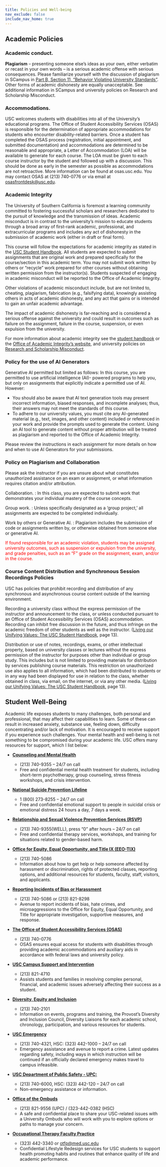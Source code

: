 ```yaml
---
title: Policies and Well-being
nav_exclude: false
include_nav_home: true
---
```


## Academic Policies


### **Academic conduct.**
**Plagiarism** – presenting someone else’s ideas as your own, either verbatim or recast in your own words – is a serious academic offense with serious consequences.
Please familiarize yourself with the discussion of plagiarism in SCampus in [Part B, Section 11, “Behavior Violating University Standards”](policy.usc.edu/scampus-part-b).
Other forms of academic dishonesty are equally unacceptable.
See additional information in SCampus and university policies on Research and Scholarship Misconduct.


### **Accommodations.**
USC welcomes students with disabilities into all of the University’s educational programs. The Office of Student Accessibility Services (OSAS) is responsible for the determination of appropriate accommodations for students who encounter disability-related barriers. Once a student has completed the OSAS process (registration, initial appointment, and submitted documentation) and accommodations are determined to be reasonable and appropriate, a Letter of Accommodation (LOA) will be available to generate for each course. The LOA must be given to each course instructor by the student and followed up with a discussion. This should be done as early in the semester as possible as accommodations are not retroactive. More information can be found at osas.usc.edu. You may contact OSAS at (213) 740-0776 or via email at osasfrontdesk@usc.edu.


### Academic Integrity
The University of Southern California is foremost a learning community committed to fostering successful scholars and researchers dedicated to the pursuit of knowledge and the transmission of ideas. Academic misconduct is in contrast to the university’s mission to educate students through a
broad array of first-rank academic, professional, and extracurricular programs and includes any act
of dishonesty in the submission of academic work (either in draft or final form).

This course will follow the expectations for academic integrity as stated in the [USC Student Handbook](https://policy.usc.edu/studenthandbook/). All students are expected to submit assignments that are original work and prepared
specifically for the course/section in this academic term. You may not submit work written by
others or “recycle” work prepared for other courses without obtaining written permission from the
instructor(s). Students suspected of engaging in academic misconduct will be reported to the
Office of Academic Integrity.

Other violations of academic misconduct include, but are not limited to, cheating, plagiarism,
fabrication (e.g., falsifying data), knowingly assisting others in acts of academic dishonesty, and
any act that gains or is intended to gain an unfair academic advantage.

The impact of academic dishonesty is far-reaching and is considered a serious offense against the
university and could result in outcomes such as failure on the assignment, failure in the course,
suspension, or even expulsion from the university.

For more information about academic integrity see the [student handbook](https://policy.usc.edu/studenthandbook/) or the [Office of
Academic Integrity’s website](https://academicintegrity.usc.edu/), and university policies on [Research and Scholarship Misconduct](https://policy.usc.edu/research-and-scholarship-misconduct/).


### Policy for the use of AI Generators
Generative AI permitted but limited as follows: In this course, you are permitted to use artificial
intelligence (AI)- powered programs to help you, but only on assignments that explicitly indicate a
permitted use of AI. However:
- You should also be aware that AI text generation tools may present incorrect information, biased responses, and incomplete analyses; thus, their answers may not meet the standards of this course.
- To adhere to our university values, you must cite any AI-generated material (e.g., text, images, and other content) included or referenced in your work and provide the prompts used to generate the content. Using an AI tool to generate content without proper attribution will be treated as plagiarism and reported to the Office of Academic Integrity.

Please review the instructions in each assignment for more details on how and when to use AI Generators for your submissions.

### Policy on Plagiarism and Collaboration
Please ask the instructor if you are unsure about what constitutes unauthorized assistance on an exam or
assignment, or what information requires citation and/or attribution.

Collaboration.
: In this class, you are expected to submit work that demonstrates your individual
mastery of the course concepts.

Group work.
: Unless specifically designated as a ‘group project,’ all assignments are expected to
be completed individually.

Work by others or Generative AI.
: Plagiarism includes the submission of code or assignments written by, or otherwise obtained from someone else or generative AI.

<span style="color:red">If found responsible for an academic violation, students may be assigned university outcomes, such as suspension or expulsion from the university, and grade penalties, such as an “F” grade on the assignment, exam, and/or in the course.</span>


### Course Content Distribution and Synchronous Session Recordings Policies

USC has policies that prohibit recording and distribution of any synchronous and asynchronous
course content outside of the learning environment.

Recording a university class without the express permission of the instructor and announcement
to the class, or unless conducted pursuant to an Office of Student Accessibility Services (OSAS)
accommodation. Recording can inhibit free discussion in the future, and thus infringe on the
academic freedom of other students as well as the instructor. ([Living our Unifying Values: The USC
Student Handbook](https://policy.usc.edu/studenthandbook/), page 13).

Distribution or use of notes, recordings, exams, or other intellectual property, based on university
classes or lectures without the express permission of the instructor for purposes other than
individual or group study. This includes but is not limited to providing materials for distribution by
services publishing course materials. This restriction on unauthorized use also applies to all
information, which had been distributed to students or in any way had been displayed for use in
relation to the class, whether obtained in class, via email, on the internet, or via any other media.
([Living our Unifying Values: The USC Student Handbook](https://policy.usc.edu/studenthandbook/), page 13).



## Student Well-Being

Academic life exposes students to many challenges, both personal and professional, that may affect their capabilities to learn. Some of these can result in increased anxiety, substance use, feeling down, difficulty concentrating and/or lack of motivation. It is encouraged to receive support if you experience such challenges. Your mental health and well-being is not something to be compromised during your academic life. USC offers many resources for support, which I list below:

* **[Counseling and Mental Health](studenthealth.usc.edu/counseling)**
  * (213) 740-9355 – 24/7 on call
  * Free and confidential mental health treatment for students, including short-term psychotherapy, group counseling, stress fitness workshops, and crisis intervention.

* **[National Suicide Prevention Lifeline](suicidepreventionlifeline.org)**
  * 1 (800) 273-8255 – 24/7 on call
  * Free and confidential emotional support to people in suicidal crisis or emotional distress 24 hours a day, 7 days a week.

* **[Relationship and Sexual Violence Prevention Services (RSVP)](studenthealth.usc.edu/sexual-assault)**
  * (213) 740-9355(WELL), press “0” after hours – 24/7 on call
  * Free and confidential therapy services, workshops, and training for situations related to gender-based harm.

* **[Office for Equity, Equal Opportunity, and Title IX (EEO-TIX)](eeotix.usc.edu)**
  * (213) 740-5086
  * Information about how to get help or help someone affected by harassment or discrimination, rights of protected classes, reporting options, and additional resources for students, faculty, staff, visitors, and applicants.

* **[Reporting Incidents of Bias or Harassment](usc-advocate.symplicity.com/care_report)**
  * (213) 740-5086 or (213) 821-8298
  * Avenue to report incidents of bias, hate crimes, and microaggressions to the Office for Equity, Equal Opportunity, and Title for appropriate investigation, supportive measures, and response.

* **[The Office of Student Accessibility Services (OSAS)](osas.usc.edu)**
  * (213) 740-0776
  * OSAS ensures equal access for students with disabilities through providing academic accommodations and auxiliary aids in accordance with federal laws and university policy.

* **[USC Campus Support and Intervention](campussupport.usc.edu)**
  * (213) 821-4710
  * Assists students and families in resolving complex personal, financial, and academic issues adversely affecting their success as a student.

* **[Diversity, Equity and Inclusion](diversity.usc.edu)**
  * (213) 740-2101
  * Information on events, programs and training, the Provost’s Diversity and Inclusion Council, Diversity Liaisons for each academic school, chronology, participation, and various resources for students.

* **[USC Emergency](emergency.usc.edu)**
  * (213) 740-4321, HSC: (323) 442-1000 – 24/7 on call
  * Emergency assistance and avenue to report a crime. Latest updates regarding safety, including ways in which instruction will be continued if an officially declared emergency makes travel to campus infeasible.

* **[USC Department of Public Safety - UPC:](dps.usc.edu)**
  * (213) 740-6000, HSC: (323) 442-120 – 24/7 on call
  * Non-emergency assistance or information.

* **[Office of the Ombuds](ombuds.usc.edu)**
  * (213) 821-9556 (UPC) / (323-442-0382 (HSC)
  * A safe and confidential place to share your USC-related issues with a University Ombuds who will work with you to explore options or paths to manage your concern.

* **[Occupational Therapy Faculty Practice](chan.usc.edu/otfp)**
  * (323) 442-3340 or otfp@med.usc.edu
  * ​Confidential Lifestyle Redesign services for USC students to support health promoting habits and routines that enhance quality of life and academic performance.


